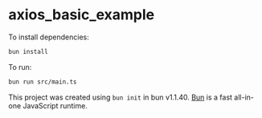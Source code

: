 # axios_basic_example

To install dependencies:

```bash
bun install
```

To run:

```bash
bun run src/main.ts
```

This project was created using `bun init` in bun v1.1.40. [Bun](https://bun.sh) is a fast all-in-one JavaScript runtime.
